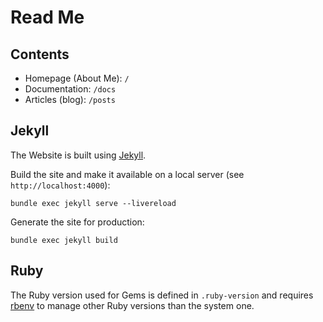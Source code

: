 # Read Me

## Contents

- Homepage (About Me): `/`
- Documentation: `/docs`
- Articles (blog): `/posts`

## Jekyll

The Website is built using [Jekyll](https://jekyllrb.com).

Build the site and make it available on a local server (see `http://localhost:4000`):

```shell
bundle exec jekyll serve --livereload
```

Generate the site for production:

```shell
bundle exec jekyll build
```

## Ruby

The Ruby version used for Gems is defined in `.ruby-version` and requires [rbenv](https://github.com/rbenv/rbenv) to manage other Ruby versions than the system one.
